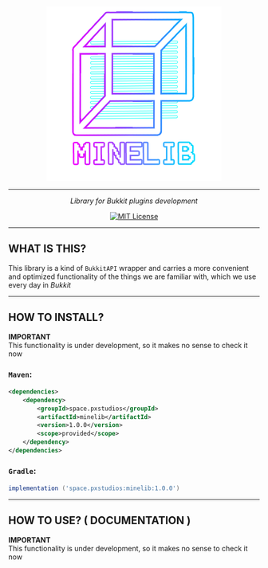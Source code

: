<div align="center">

![Logo](minelib_logo.png)

---

*Library for Bukkit plugins development*

[![MIT License](https://img.shields.io/github/license/pl3xgaming/Purpur?&logo=github)](LICENSE)

---

</div>

## WHAT IS THIS?
This library is a kind of `BukkitAPI` wrapper and carries 
a more convenient and optimized functionality of the things we are 
familiar with, which we use every day in _Bukkit_

----

## HOW TO INSTALL?

**IMPORTANT**<br>
This functionality is under development, so it makes no sense to check it now

### `Maven`:
```xml
<dependencies>
    <dependency>
        <groupId>space.pxstudios</groupId>
        <artifactId>minelib</artifactId>
        <version>1.0.0</version>
        <scope>provided</scope>
    </dependency>
</dependencies>
```

### `Gradle`:
```groovy
implementation ('space.pxstudios:minelib:1.0.0')
```

---

## HOW TO USE? ( DOCUMENTATION )

**IMPORTANT**<br>
This functionality is under development, so it makes no sense to check it now